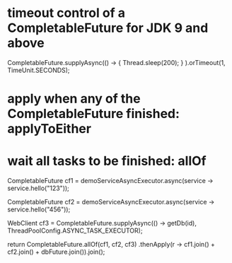 
# timeout control of a CompletableFuture for JDK 9 and above

CompletableFuture.supplyAsync(() -> {   Thread.sleep(200); } ).orTimeout(1, TimeUnit.SECONDS);

# apply when any of the CompletableFuture finished: applyToEither



# wait all tasks to be finished: allOf


CompletableFuture<String> cf1 = demoServiceAsyncExecutor.async(service -> service.hello("123"));

CompletableFuture<String> cf2 = demoServiceAsyncExecutor.async(service -> service.hello("456"));

WebClient<Boolean> cf3 = CompletableFuture.supplyAsync(() -> getDb(id), ThreadPoolConfig.ASYNC_TASK_EXECUTOR);

return CompletableFuture.allOf(cf1, cf2, cf3)
        .thenApply(r -> cf1.join() + cf2.join() + dbFuture.join()).join();
